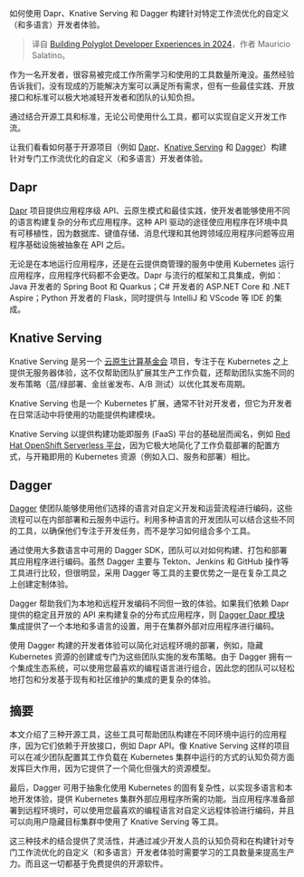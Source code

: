 
<!--
title: 构建2024年的多语言开发者体验
cover: https://cdn.thenewstack.io/media/2024/03/cda19fdc-letters-5570359_1280.jpg
-->

如何使用 Dapr、Knative Serving 和 Dagger 构建针对特定工作流优化的自定义（和多语言）开发者体验。

> 译自 [Building Polyglot Developer Experiences in 2024](https://thenewstack.io/building-polyglot-developer-experiences-in-2024/)，作者 Mauricio Salatino。

作为一名开发者，很容易被完成工作所需学习和使用的工具数量所淹没。虽然经验告诉我们，没有现成的万能解决方案可以满足所有需求，但有一些最佳实践、开放接口和标准可以极大地减轻开发者和团队的认知负担。

通过结合开源工具和标准，无论公司使用什么工具，都可以实现自定义开发工作流。

让我们看看如何基于开源项目（例如 [Dapr](https://thenewstack.io/microsofts-open-source-dapr-could-help-developers-build-agnostic-microservice-applications/)、[Knative Serving](https://thenewstack.io/knative-applies-to-join-kubernetes-community-at-cncf/) 和 [Dagger](https://thenewstack.io/solomon-hykes-dagger-brings-the-promise-of-docker-to-ci-cd/)）构建针对专门工作流优化的自定义（和多语言）开发者体验。

## Dapr

[Dapr](https://dapr.io) 项目提供应用程序级 API、云原生模式和最佳实践，使开发者能够使用不同的语言构建复杂的分布式应用程序。这种 API 驱动的途径使应用程序在环境中具有可移植性，因为数据库、键值存储、消息代理和其他跨领域应用程序问题等应用程序基础设施被抽象在 API 之后。

无论是在本地运行应用程序，还是在云提供商管理的服务中使用 Kubernetes 运行应用程序，应用程序代码都不会更改。Dapr 与流行的框架和工具集成，例如：Java 开发者的 Spring Boot 和 Quarkus；C# 开发者的 ASP.NET Core 和 .NET Aspire；Python 开发者的 Flask，同时提供与 IntelliJ 和 VScode 等 IDE 的集成。

## Knative Serving

Knative Serving 是另一个 [云原生计算基金会](https://cncf.io/?utm_content=inline+mention) 项目，专注于在 Kubernetes 之上提供无服务器体验，这不仅帮助团队扩展其生产工作负载，还帮助团队实施不同的发布策略（蓝/绿部署、金丝雀发布、A/B 测试）以优化其发布周期。

Knative Serving 也是一个 Kubernetes 扩展，通常不针对开发者，但它为开发者在日常活动中将使用的功能提供构建模块。

Knative Serving 以提供构建功能即服务 (FaaS) 平台的基础层而闻名，例如 [Red Hat OpenShift Serverless 平台](https://www.openshift.com/try?utm_content=inline+mention)，因为它极大地简化了工作负载部署的配置方式，与开箱即用的 Kubernetes 资源（例如入口、服务和部署）相比。

## Dagger

[Dagger](https://dagger.io) 使团队能够使用他们选择的语言对自定义开发和运营流程进行编码，这些流程可以在内部部署和云服务中运行。利用多种语言的开发团队可以结合这些不同的工具，以确保他们专注于开发任务，而不是学习如何组合多个工具。

通过使用大多数语言中可用的 Dagger SDK，团队可以对如何构建、打包和部署其应用程序进行编码。虽然 Dagger 主要与 Tekton、Jenkins 和 GitHub 操作等工具进行比较，但很明显，采用 Dagger 等工具的主要优势之一是在复杂工具之上创建定制体验。

Dagger 帮助我们为本地和远程开发编码不同但一致的体验。如果我们依赖 Dapr 提供的稳定且开放的 API 来构建复杂的分布式应用程序，则 [Dagger Dapr 模块](https://www.google.com/url?q=https://daggerverse.dev/mod/github.com/marcosnils/daggerverse/dapr@18ab6cf84f5a783a2c72629eea6ed9e9f728c71e&sa=D&source=docs&ust=1708464005151302&usg=AOvVaw3tZ2W3PFJh184p6L7MYM1c) 集成提供了一个本地和多语言的设置，用于在集群外部对应用程序进行编码。

使用 Dagger 构建的开发者体验可以简化对远程环境的部署，例如，隐藏 Kubernetes 资源的创建或专门为这些团队实施的发布策略。由于 Dagger 拥有一个集成生态系统，可以使用您最喜欢的编程语言进行组合，因此您的团队可以轻松地打包和分发基于现有和社区维护的集成的更复杂的体验。

## 摘要

本文介绍了三种开源工具，这些工具可帮助团队构建在不同环境中运行的应用程序，因为它们依赖于开放接口，例如 Dapr API。像 Knative Serving 这样的项目可以在减少团队配置其工作负载在 Kubernetes 集群中运行的方式的认知负荷方面发挥巨大作用，因为它提供了一个简化但强大的资源模型。

最后，Dagger 可用于抽象化使用 Kubernetes 的固有复杂性，以实现多语言和本地开发体验，提供 Kubernetes 集群外部应用程序所需的功能。当应用程序准备部署到远程环境时，可以使用您最喜欢的编程语言对自定义远程体验进行编码，并且可以向用户隐藏目标集群中使用了 Knative Serving 等工具。

这三种技术的结合提供了灵活性，并通过减少开发人员的认知负荷和在构建针对专门工作流优化的自定义（和多语言）开发者体验时需要学习的工具数量来提高生产力。而且这一切都基于免费提供的开源软件。
